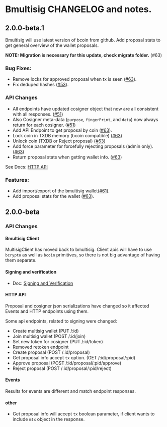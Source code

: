 Bmultisig CHANGELOG and notes.
=======

## 2.0.0-beta.1
Bmultisig will use latest version of bcoin from github.
Add proposal stats to get general overview of the wallet proposals.

**NOTE: Migration is necessary for this update, check migrate folder.** (#63)

### Bug Fixes:
 - Remove locks for approved proposal when tx is seen ([#63][proposal-api-changes]).
 - Fix deduped hashes ([#53][fix-deduped]).

### API Changes
  - All endpoints have updated cosigner object
that now are all consistent with all responses. ([#51][proposed-api-changes])
  - Also Cosigner meta-data (`purpose`, `fingerPrint`, and `data`)
now always return for each cosigner. ([#51][proposed-api-changes])
  - Add API Endpoint to get proposal by coin ([#63][proposal-api-changes]).
  - Lock coin in TXDB memory (bcoin compatible) ([#63][proposal-api-changes])
  - Unlock coin (TXDB or Reject proposal) ([#63][proposal-api-changes])
  - Add force parameter for forcefully rejecting proposals (admin only). ([#63][proposal-api-changes])
  - Return proposal stats when getting wallet info. ([#63][proposal-api-changes])

See Docs: [HTTP API](./docs/http.md)

### Features:
 - Add import/export of the bmultisig wallet([#61][import-export]).
 - Add proposal stats for the wallet ([#63][proposal-api-changes]).

[fix-deduped]: https://github.com/bcoin-org/bmultisig/pull/53
[proposed-api-changes]: https://github.com/bcoin-org/bmultisig/pull/51
[proposal-api-changes]: https://github.com/bcoin-org/bmultisig/pull/63
[import-export]: https://github.com/bcoin-org/bmultisig/pull/61

## 2.0.0-beta

### API Changes

#### Bmultisig Client
MultisigClient has moved back to bmultisig.
Client apis will have to use `bcrypto` as well as `bcoin`
primitives, so there is not big advantage of having them separate.

#### Signing and verification
  - Doc: [Signing and Verification](./docs/signing.md)

#### HTTP API
Proposal and cosigner json serializations have changed
so it affected Events and HTTP endpoints using them.

Some api endpoints, related to signing were changed:
  - Create multisig wallet (PUT /:id)
  - Join multisig wallet (POST /:id/join)
  - Set new token for cosigner (PUT /:id/token)
  - Removed retoken endpoint
  - Create proposal (POST /:id/proposal)
  - Get proposal info accept `tx` option. (GET /:id/proposal/:pid)
  - Approve proposal (POST /:id/proposal/:pid/approve)
  - Reject proposal (POST /:id/proposal/:pid/reject)

#### Events
Results for events are different and match endpoint responses.

#### other
  - Get proposal info will accept `tx` boolean parameter, if client
  wants to include `mtx` object in the response.
